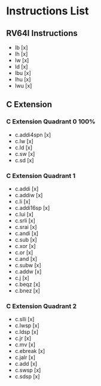 # Instructions List

## RV64I Instructions

* lb [x]
* lh [x]
* lw [x]
* ld [x]
* lbu [x]
* lhu [x]
* lwu [x]


## C Extension

### C Extension Quadrant 0 100%
* c.addi4spn [x]
* c.lw [x]
* c.ld [x]
* c.sw [x]
* c.sd [x]

### C Extension Quadrant 1
* c.addi [x]
* c.addiw [x]
* c.li [x]
* c.addi16sp [x]
* c.lui [x]
* c.srli [x]
* c.srai [x]
* c.andi [x]
* c.sub [x]
* c.xor [x]
* c.or [x]
* c.and [x]
* c.subw [x]
* c.addw [x]
* c.j [x]
* c.beqz [x]
* c.bnez [x]

### C Extension Quadrant 2
* c.slli [x]
* c.lwsp [x]
* c.ldsp [x]
* c.jr [x]
* c.mv [x]
* c.ebreak [x]
* c.jalr [x]
* c.add [x]
* c.swsp [x]
* c.sdsp [x]



